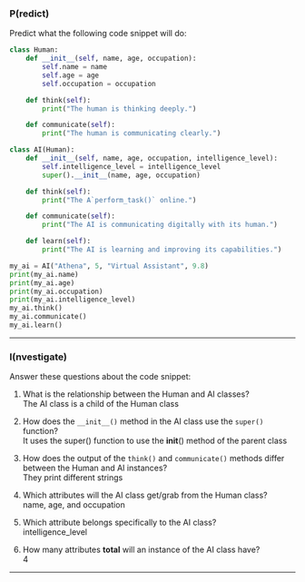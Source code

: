 ### P(redict)

Predict what the following code snippet will do:
```py
class Human:
    def __init__(self, name, age, occupation):
        self.name = name
        self.age = age
        self.occupation = occupation

    def think(self):
        print("The human is thinking deeply.")

    def communicate(self):
        print("The human is communicating clearly.")

class AI(Human):
    def __init__(self, name, age, occupation, intelligence_level):
        self.intelligence_level = intelligence_level
        super().__init__(name, age, occupation)

    def think(self):
        print("The A`perform_task()` online.")

    def communicate(self):
        print("The AI is communicating digitally with its human.")

    def learn(self):
        print("The AI is learning and improving its capabilities.")

my_ai = AI("Athena", 5, "Virtual Assistant", 9.8)
print(my_ai.name)
print(my_ai.age)
print(my_ai.occupation)
print(my_ai.intelligence_level)
my_ai.think()
my_ai.communicate()
my_ai.learn()
```
---

### I(nvestigate)

Answer these questions about the code snippet:

1. What is the relationship between the Human and AI classes?<br>
    The AI class is a child of the Human class
   
3. How does the `__init__()` method in the AI class use the `super()` function?<br>
    It uses the super() function to use the __init__() method of the parent class
   
5. How does the output of the `think()` and `communicate()` methods differ between the Human and AI instances?<br>
    They print different strings
      
7. Which attributes will the AI class get/grab from the Human class?<br>
    name, age, and occupation
    
8. Which attribute belongs specifically to the AI class?<br>
    intelligence_level
    
9. How many attributes **total** will an instance of the AI class have?<br>
    4

---
